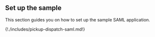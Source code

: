 ## Set up the sample

This section guides you on how to set up the sample SAML application.

{!./includes/pickup-dispatch-saml.md!}
